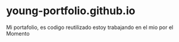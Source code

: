 # young-portfolio.github.io
Mi portafolio, es codigo reutilizado estoy trabajando en el mio por el Momento
